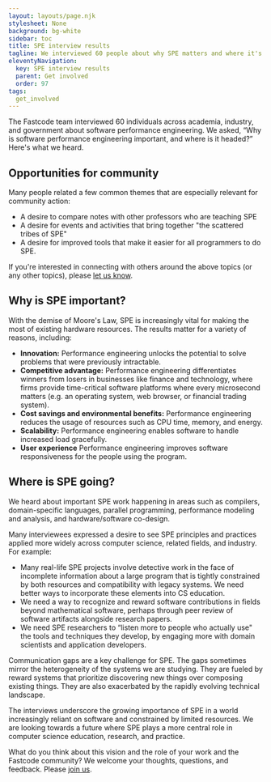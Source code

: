 ```yaml
---
layout: layouts/page.njk
stylesheet: None
background: bg-white
sidebar: toc
title: SPE interview results
tagline: We interviewed 60 people about why SPE matters and where it's going.
eleventyNavigation:
  key: SPE interview results
  parent: Get involved
  order: 97
tags:
  get_involved
---
```

 
The Fastcode team interviewed 60 individuals across academia, industry, and government about software performance engineering. We asked, “Why is software performance engineering important, and where is it headed?” Here's what we heard.

## Opportunities for community

Many people related a few common themes that are especially relevant for community action:
- A desire to compare notes with other professors who are teaching SPE
- A desire for events and activities that bring together "the scattered tribes of SPE"
- A desire for improved tools that make it easier for all programmers to do SPE.

If you're interested in connecting with others around the above topics (or any other topics), please [let us know](../contact/).

## Why is SPE important?

With the demise of Moore's Law, SPE is increasingly vital for making the most of existing hardware resources. The results matter for a variety of reasons, including:

* **Innovation:** Performance engineering unlocks the potential to solve problems that were previously intractable.  
* **Competitive advantage:** Performance engineering differentiates winners from losers in businesses like finance and technology, where firms provide time-critical software platforms where every microsecond matters (e.g. an operating system, web browser, or financial trading system).
* **Cost savings and environmental benefits:** Performance engineering reduces the usage of resources such as CPU time, memory, and energy.
* **Scalability:** Performance engineering enables software to handle increased load gracefully.
* **User experience** Performance engineering improves software responsiveness for the people using the program.

## Where is SPE going?

We heard about important SPE work happening in areas such as compilers, domain-specific languages, parallel programming, performance modeling and analysis, and hardware/software co-design.

Many interviewees expressed a desire to see SPE principles and practices applied more widely across computer science, related fields, and industry. For example:

* Many real-life SPE projects involve detective work in the face of incomplete information about a large program that is tightly constrained by both resources and compatibility with legacy systems. We need better ways to incorporate these elements into CS education.  
* We need a way to recognize and reward software contributions in fields beyond mathematical software, perhaps through peer review of software artifacts alongside research papers.  
* We need SPE researchers to “listen more to people who actually use" the tools and techniques they develop, by engaging more with domain scientists and application developers.

Communication gaps are a key challenge for SPE. The gaps sometimes mirror the heterogeneity of the systems we are studying. They are fueled by reward systems that prioritize discovering new things over composing existing things. They are also exacerbated by the rapidly evolving technical landscape.

The interviews underscore the growing importance of SPE in a world increasingly reliant on software and constrained by limited resources. We are looking towards a future where SPE plays a more central role in computer science education, research, and practice. 

What do you think about this vision and the role of your work and the Fastcode community? We welcome your thoughts, questions, and feedback. Please [join us](../join-us/).